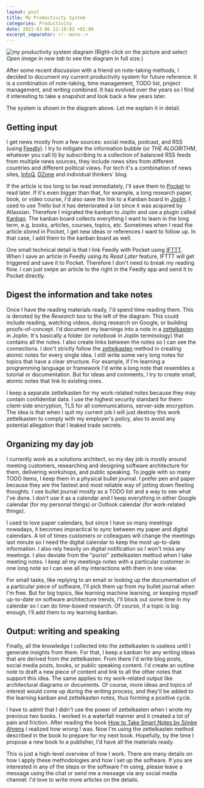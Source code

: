 ```yaml
---
layout: post
title: My Productivity System
categories: Productivity
date: 2022-03-06 12:10:03 +01:00
excerpt_separator: <!--more-->
---
```


![my productivity system diagram]({{site_url}}/blog_assets/productivity/productivity_method.svg)
(Right-click on the picture and select *Open image in new tab* to see the diagram in full size.)

After some recent discussion with a friend on note-taking methods, I decided to document my current productivity system for future reference. It is a combination of note-taking, time management, TODO list, project management, and writing combined. It has evolved over the years so I find it interesting to take a snapshot and look back a few years later.

<!--more-->

The system is shown in the diagram above. Let me explain it in detail.

## Getting input
I get news mostly from a few sources: social media, podcast, and RSS (using [Feedly][feedly]). I try to mitigate the information bubble (or *THE ALGORITHM*, whatever you call it) by subscribing to a collection of balanced RSS feeds from multiple news sources, they include news sites from different countries and different political views. For tech it's a combination of news sites, [InfoQ][infoq], [DZone][dzone] and individual thinkers' blog. 

If the article is too long to be read immediately, I'll save them to [Pocket][pocket] to read later. If it's even bigger than that, for example, a long research paper, book, or video course, I'd also save the link to a Kanban board in [Joplin][joplin]. I used to use Trello but it has deteriorated a lot since it was acquired by Atlassian. Therefore I migrated the kanban to Joplin and use a plugin called [Kanban][kanban]. The kanban board collects everything I want to learn in the long term, e.g. books, articles, courses, topics, etc. Sometimes when I read the article stored in Pocket, I get new ideas or references I want to follow up. In that case, I add them to the kanban board as well. 

One small technical detail is that I link Feedly with Pocket using [IFTTT][ifttt]. When I save an article in Feedly using its *Read Later* feature, IFTTT will get triggered and save it to Pocket. Therefore I don't need to break my reading flow. I can just swipe an article to the right in the Feedly app and send it to Pocket directly.

## Digest the information and take notes
Once I have the reading materials ready, I'd spend time reading them. This is denoted by the *Research* box to the left of the diagram. This could include reading, watching videos, doing research on Google, or building proofs-of-concept. I'd document my learnings into a note in a [zettelkasten][zettelkasten] in Joplin. It's basically a folder (or *notebook* in Joplin terminology) that contains all the notes. I also create links between the notes so I can see the connections. I don't strictly follow the [zettelkasten][zettelkasten] method in creating atomic notes for every single idea. I still write some very long notes for topics that have a clear structure. For example, if I'm learning a programming language or framework I'd write a long note that resembles a tutorial or documentation. But for ideas and comments, I try to create small, atomic notes that link to existing ones. 

I keep a separate zettelkasten for my work-related notes because they may contain confidential data. I use the highest security standard for them: client-side encryption, TLS for all communications, server-side encryption. The idea is that when I quit my current job I will just destroy this work zettelkasten to comply with my employer's policy, also to avoid any potential allegation that I leaked trade secrets. 

## Organizing my day job
I currently work as a solutions architect, so my day job is mostly around meeting customers, researching and designing software architecture for them, delivering workshops, and public speaking. To joggle with so many TODO items, I keep them in a physical bullet journal. I prefer pen and paper because they are the fastest and most reliable way of jotting down fleeting thoughts. I use bullet journal mostly as a TODO list and a way to see what I've done. I don't use it as a calendar and I keep everything in either Google calendar (for my personal things) or Outlook calendar (for work-related things). 

I used to love paper calendars, but since I have so many meetings nowadays, it becomes impractical to sync between my paper and digital calendars. A lot of times customers or colleagues will change the meetings last minute so I need the digital calendar to keep the most up-to-date information. I also rely heavily on digital notification so I won't miss any meetings. I also deviate from the "purist" zettelkasten method when I take meeting notes. I keep all my meetings notes with a particular customer in one long note so I can see all my interactions with them in one view.

For small tasks, like replying to an email or looking up the documentation of a particular piece of software, I'll pick them up from my bullet journal when I'm free. But for big topics, like learning machine learning, or keeping myself up-to-date on software architecture trends, I'll block out some time in my calendar so I can do time-boxed research. Of course, if a topic is big enough, I'll add them to my learning kanban.


## Output: writing and speaking
Finally, all the knowledge I collected into the zettelkasten is useless until I generate insights from them. For that, I keep a kanban for any writing ideas that are derived from the zettelkasten. From there I'd write blog posts, social media posts, books, or public speaking content. I'd create an outline note to draft a new piece of content and link to all the other notes that support this idea. The same applies to my work-related output like architectural diagrams or documents. Of course, more ideas and topics of interest would come up during the writing process, and they'll be added to the learning kanban and zettelkasten notes, thus forming a positive cycle.

I have to admit that I didn't use the power of zettelkasten when I wrote my previous two books. I worked in a waterfall manner and it created a lot of pain and friction. After reading the book [How to Take Smart Notes by Sönke Ahrens][notebook] I realized how wrong I was. Now I'm using the zettelkasten method described in the book to prepare for my next book. Hopefully, by the time I propose a new book to a publisher, I'd have all the materials ready.

This is just a high-level overview of how I work. There are many details on how I apply these methodologies and how I set up the software. If you are interested in any of the steps or the software I'm using, please leave a message using the chat or send me a message via any social media channel. I'd love to write more articles on the details.


[dzone]: https://dzone.com/
[feedly]: https://feedly.com/
[ifttt]: https://ifttt.com/
[infoq]: https://www.infoq.com/
[joplin]: https://joplinapp.org/
[kanban]: https://github.com/joplin/plugin-kanban
[notebook]: https://takesmartnotes.com/
[pocket]: https://getpocket.com/
[zettelkasten]: https://en.wikipedia.org/wiki/Zettelkasten
